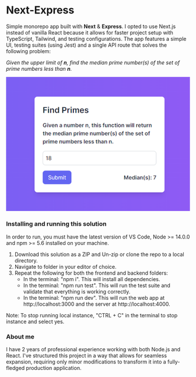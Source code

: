 # Next-Express
 Simple monorepo app built with **Next** & **Express**. I opted to use Next.js instead of vanilla React because it allows for faster project setup with TypeScript, Tailwind, and testing configurations. The app features a simple UI, testing suites (using Jest) and a single API route that solves the following problem:

 _Given the upper limit of **n**, find the median prime number(s) of the set of prime numbers less than **n**._

 ![screenshot](https://github.com/joshberc/Next-Express/blob/main/ScreenShot.PNG)

 ### Installing and running this solution
In order to run, you must have the latest version of VS Code, Node >= 14.0.0 and npm >= 5.6 installed on your machine.

1. Download this solution as a ZIP and Un-zip or clone the repo to a local directory.
2. Navigate to folder in your editor of choice.
3. Repeat the following for both the frontend and backend folders:
   - In the terminal: "npm i". This will install all dependencies.
   - In the terminal: "npm run test". This will run the test suite and validate that everything is working correctly.
   - In the terminal: "npm run dev". This will run the web app at http://localhost:3000 and the server at http://localhost:4000.

Note: To stop running local instance, "CTRL + C" in the terminal to stop instance and select yes.

### About me

I have 2 years of professional experience working with both Node.js and React. I've structured this project in a way that allows for seamless expansion, requiring only minor modifications to transform it into a fully-fledged production application.
